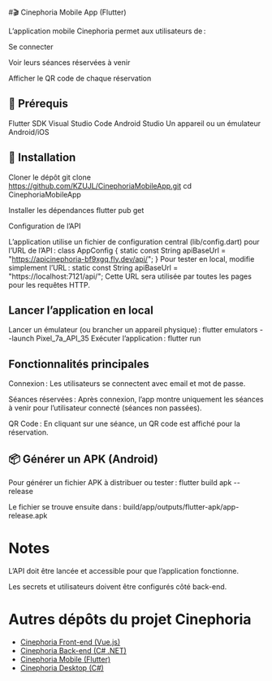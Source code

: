 #🎬 Cinephoria Mobile App (Flutter)

L’application mobile Cinephoria permet aux utilisateurs de :

Se connecter

Voir leurs séances réservées à venir

Afficher le QR code de chaque réservation

## 🚀 Prérequis

Flutter SDK
Visual Studio Code
Android Studio
Un appareil ou un émulateur Android/iOS

## 📂 Installation
Cloner le dépôt
git clone https://github.com/KZUJL/CinephoriaMobileApp.git
cd CinephoriaMobileApp

Installer les dépendances
flutter pub get

Configuration de l’API

L’application utilise un fichier de configuration central (lib/config.dart) pour l’URL de l’API :
class AppConfig {
  static const String apiBaseUrl = "https://apicinephoria-bf9xgq.fly.dev/api/";
}
Pour tester en local, modifie simplement l’URL :
static const String apiBaseUrl = "https://localhost:7121/api/";
Cette URL sera utilisée par toutes les pages pour les requêtes HTTP.

## Lancer l’application en local

Lancer un émulateur (ou brancher un appareil physique) :
flutter emulators --launch Pixel_7a_API_35
Exécuter l’application :
flutter run

## Fonctionnalités principales

Connexion :
Les utilisateurs se connectent avec email et mot de passe.

Séances réservées :
Après connexion, l’app montre uniquement les séances à venir pour l’utilisateur connecté (séances non passées).

QR Code :
En cliquant sur une séance, un QR code est affiché pour la réservation.

## 📦 Générer un APK (Android)

Pour générer un fichier APK à distribuer ou tester :
flutter build apk --release

Le fichier se trouve ensuite dans :
build/app/outputs/flutter-apk/app-release.apk

# Notes

L’API doit être lancée et accessible pour que l’application fonctionne.

Les secrets et utilisateurs doivent être configurés côté back-end.


# Autres dépôts du projet Cinephoria

- [Cinephoria Front-end (Vue.js)](https://github.com/KZUJL/CinephoriaWeb)
- [Cinephoria Back-end (C# .NET)](https://github.com/ton-org/CinephoriaApi)
- [Cinephoria Mobile (Flutter)](https://github.com/KZUJL/CinephoriaMobileApp)
- [Cinephoria Desktop (C#)](https://github.com/KZUJL/CinephoriaDesktop)

